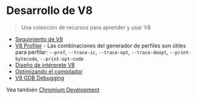 # Desarrollo de V8

> Una colección de recursos para aprender y usar V8

* [Seguimiento de V8](https://github.com/v8/v8/wiki/Tracing-V8)
* [V8 Profiler](https://github.com/v8/v8/wiki/V8-Profiler) - Las combinaciones del generador de perfiles son útiles para perfilar: `--prof`, `--trace-ic`, `--trace-opt`, `--trace-deopt`, `--print-bytecode`, `--print-opt-code`
* [Diseño de intérprete V8](https://docs.google.com/document/d/11T2CRex9hXxoJwbYqVQ32yIPMh0uouUZLdyrtmMoL44/edit?ts=56f27d9d#heading=h.6jz9dj3bnr8t)
* [Optimizando el compilador](https://github.com/v8/v8/wiki/TurboFan)
* [V8 GDB Debugging](https://github.com/v8/v8/wiki/GDB-JIT-Interface)

Vea también [Chromium Development](chromium-development.md)